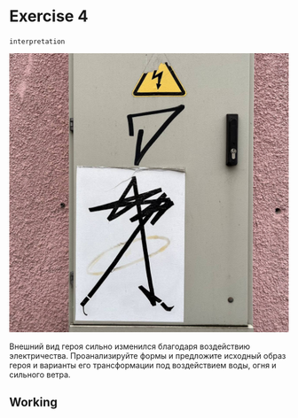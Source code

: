 # Exercise 4

`interpretation`

![exersice4](./exercise4.jpg)

Внешний вид героя сильно изменился благодаря воздействию электричества. Проанализируйте формы и предложите исходный образ героя и варианты его трансформации под воздействием воды, огня и сильного ветра.

## Working